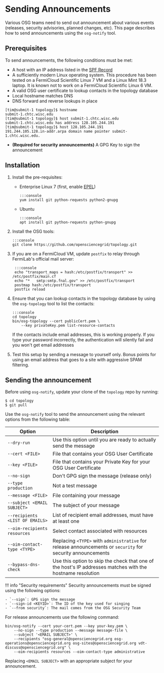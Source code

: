 Sending Announcements
=====================

Various OSG teams need to send out announcement about various events (releases, security advisories, planned changes,
etc).
This page describes how to send announcements using the `osg-notify` tool.

Prerequisites
-------------

To send announcements, the following conditions must be met:

-   A host with an IP address listed in the
    [SPF Record](https://mxtoolbox.com/SuperTool.aspx?action=spf%3aopensciencegrid.org&run=toolpage)
-   A sufficiently modern Linux operating system.
    This procedure has been tested on a FermiCloud Scientific Linux 7 VM and a Linux Mint 18.3 laptop.
    It is known not to work on a FermiCloud Scientific Linux 6 VM.
-   A valid OSG user certificate to lookup contacts in the topology database
-   Local hostname matches DNS
-   DNS forward and reverse lookups in place
```console
[tim@submit-1 topology]$ hostname
submit-1.chtc.wisc.edu
[tim@submit-1 topology]$ host submit-1.chtc.wisc.edu
submit-1.chtc.wisc.edu has address 128.105.244.191
[tim@submit-1 topology]$ host 128.105.244.191
191.244.105.128.in-addr.arpa domain name pointer submit-1.chtc.wisc.edu.
```
-   **(Required for security announcements)** A GPG Key to sign the announcement

Installation
------------

1.  Install the pre-requisites:
    -   Enterprise Linux 7 (first, enable
        [EPEL](https://opensciencegrid.org/docs/common/yum/#install-the-epel-repositories))

            :::console
            yum install git python-requests python2-gnupg

    -   Ubuntu

            :::console
            apt install git python-requests python-gnupg

1.  Install the OSG tools:

        :::console
        git clone https://github.com/opensciencegrid/topology.git

1. If you are on a FermiCloud VM, update `postfix` to relay through FermiLab's official mail server:

        :::console
        echo "transport_maps = hash:/etc/postfix/transport" >> /etc/postfix/main.cf
        echo "*   smtp:smtp.fnal.gov" >> /etc/postfix/transport
        postmap hash:/etc/postfix/transport
        postfix reload

5.  Ensure that you can lookup contacts in the topology database by using the `osg-topology` tool to list the contacts:

        :::console
        cd topology
        bin/osg-topology --cert publicCert.pem \
            --key privateKey.pem list-resource-contacts

    If the contacts include email addresses, this is working properly.
    If you type your password incorrectly, the authentication will silently fail and you won't get email addresses

6.  Test this setup by sending a message to yourself only.
    Bonus points for using an email address that goes to a site with aggressive SPAM filtering.

Sending the announcement
------------------------

Before using `osg-notify`, update your clone of the `topology` repo by running:

```console
$ cd topology
$ git pull
```

Use the `osg-notify` tool to send the announcement using the relevant options from the following table:

| Option                          | Description                                                                                                  |
|---------------------------------|--------------------------------------------------------------------------------------------------------------|
| `--dry-run`                     | Use this option until you are ready to actually send the message                                             |
| `--cert <FILE>`                 | File that contains your OSG User Certificate                                                                 |
| `--key <FILE>`                  | File that contains your Private Key for your OSG User Certificate                                            |
| `--no-sign`                     | Don't GPG sign the message (release only)                                                                    |
| `--type production`             | Not a test message                                                                                           |
| `--message <FILE>`              | File containing your message                                                                                 |
| `--subject <EMAIL SUBJECT>`     | The subject of your message                                                                                  |
| `--recipients <LIST OF EMAILS>` | List of recipient email addresses, must have at least one                                                    |
| `--oim-recipients resources`    | Select contact associated with resources                                                                     |
| `--oim-contact-type <TYPE>`     | Replacing `<TYPE>` with `administrative` for release announcements or  `security` for security announcements |
| `--bypass-dns-check`            | Use this option to skip the check that one of the host's IP addresses matches with the hostname resolution |


!!! info "Security requirements"
    Security announcements must be signed using the following options:

    - `--sign`: GPG sign the message
    - `--sign-id <KEYID>`: The ID of the key used for singing
    - `--from security`: The mail comes from the OSG Security Team

For release announcements use the following command:

```console
bin/osg-notify --cert your-cert.pem --key your-key.pem \
    --no-sign --type production --message message-file \
    --subject '<EMAIL SUBJECT>' \
    --recipients "osg-general@opensciencegrid.org osg-operations@opensciencegrid.org osg-sites@opensciencegrid.org vdt-discuss@opensciencegrid.org" \
    --oim-recipients resources --oim-contact-type administrative
```

Replacing `<EMAIL SUBJECT>` with an appropriate subject for your announcement.
